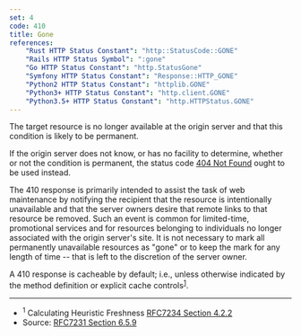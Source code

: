 ```yaml
---
set: 4
code: 410
title: Gone
references:
    "Rust HTTP Status Constant": "http::StatusCode::GONE"
    "Rails HTTP Status Symbol": ":gone"
    "Go HTTP Status Constant": "http.StatusGone"
    "Symfony HTTP Status Constant": "Response::HTTP_GONE"
    "Python2 HTTP Status Constant": "httplib.GONE"
    "Python3+ HTTP Status Constant": "http.client.GONE"
    "Python3.5+ HTTP Status Constant": "http.HTTPStatus.GONE"
---
```


The target resource is no longer available at the origin server and that this condition is likely to be permanent.

If the origin server does not know, or has no facility to determine, whether or not the condition is permanent, the status code [404 Not Found](/404) ought to be used instead.

The 410 response is primarily intended to assist the task of web maintenance by notifying the recipient that the resource is intentionally unavailable and that the server owners desire that remote links to that resource be removed. Such an event is common for limited-time, promotional services and for resources belonging to individuals no longer associated with the origin server's site. It is not necessary to mark all permanently unavailable resources as "gone" or to keep the mark for any length of time -- that is left to the discretion of the server owner.

A 410 response is cacheable by default; i.e., unless otherwise indicated by the method definition or explicit cache controls<sup>[1](#ref-1)</sup>.

---

* <span id="ref-1"><sup>1</sup> Calculating Heuristic Freshness
[RFC7234 Section 4.2.2][2]</span>
* Source: [RFC7231 Section 6.5.9][1]

[1]: <http://tools.ietf.org/html/rfc7231#section-6.5.9>
[2]: <http://tools.ietf.org/html/rfc7234#section-4.2.2>
